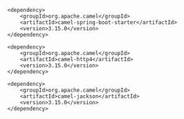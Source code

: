<dependencies>
    <!-- ... outras dependências do Spring Boot ... -->
    
    <dependency>
        <groupId>org.apache.camel</groupId>
        <artifactId>camel-spring-boot-starter</artifactId>
        <version>3.15.0</version>
    </dependency>
    
    <dependency>
        <groupId>org.apache.camel</groupId>
        <artifactId>camel-http4</artifactId>
        <version>3.15.0</version>
    </dependency>
    
    <dependency>
        <groupId>org.apache.camel</groupId>
        <artifactId>camel-jackson</artifactId>
        <version>3.15.0</version>
    </dependency>
</dependencies>

